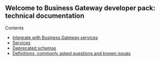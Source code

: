 ## Welcome to Business Gateway developer pack: technical documentation

Contents
- [Integrate with Business Gateway services](docs/INTEGRATE.md)
- [Services](docs/SERVICES.md)
- [Deprecated schemas](docs/DEPRECATED.md)
- [Definitions, commonly asked questions and known issues](docs/DEF_FAQ.md)

